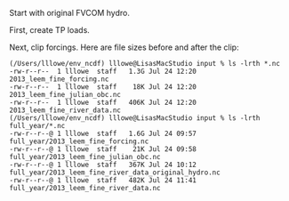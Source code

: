 Start with original FVCOM hydro.


First, create TP loads.

Next, clip forcings.
Here are file sizes before and after the clip:
```
(/Users/lllowe/env_ncdf) lllowe@LisasMacStudio input % ls -lrth *.nc
-rw-r--r--  1 lllowe  staff   1.3G Jul 24 12:20 2013_leem_fine_forcing.nc
-rw-r--r--  1 lllowe  staff    18K Jul 24 12:20 2013_leem_fine_julian_obc.nc
-rw-r--r--  1 lllowe  staff   406K Jul 24 12:20 2013_leem_fine_river_data.nc
(/Users/lllowe/env_ncdf) lllowe@LisasMacStudio input % ls -lrth full_year/*.nc
-rw-r--r--@ 1 lllowe  staff   1.6G Jul 24 09:57 full_year/2013_leem_fine_forcing.nc
-rw-r--r--@ 1 lllowe  staff    21K Jul 24 09:58 full_year/2013_leem_fine_julian_obc.nc
-rw-r--r--@ 1 lllowe  staff   367K Jul 24 10:12 full_year/2013_leem_fine_river_data_original_hydro.nc
-rw-r--r--@ 1 lllowe  staff   482K Jul 24 11:41 full_year/2013_leem_fine_river_data.nc
```
